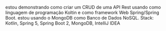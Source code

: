 estou demonstrando como criar um CRUD de uma API Rest usando como linguagem de programação Koltin e como framework Web Spring/Spring Boot. estou usando o MongoDB como Banco de Dados NoSQL.  Stack: Kotlin, Spring 5, Spring Boot 2, MongoDB, IntelliJ IDEA
